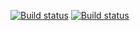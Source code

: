 [![Build status](https://ci.appveyor.com/api/projects/status/7amdp1ks6pu7od8e?svg=true)](https://ci.appveyor.com/project/Ramastix/hwapici)
[![Build status](https://ci.appveyor.com/api/projects/status/7amdp1ks6pu7od8e/branch/main?svg=true)](https://ci.appveyor.com/project/Ramastix/hwapici/branch/main)
